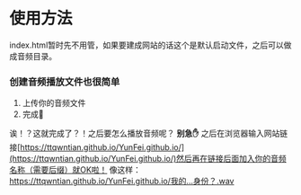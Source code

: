 # 使用方法

index.html暂时先不用管，如果要建成网站的话这个是默认启动文件，之后可以做成音频目录。   
### 创建音频播放文件也很简单
1. 上传你的音频文件
2. 完成🎉

诶！？这就完成了？！之后要怎么播放音频呢？
**别急✋**
之后在浏览器输入网站链接[https://ttqwntian.github.io/YunFei.github.io/](https://ttqwntian.github.io/YunFei.github.io/)然后再在链接后面加入你的音频名称（需要后缀）就OK啦！
像这样：https://ttqwntian.github.io/YunFei.github.io/我的...身份？.wav

